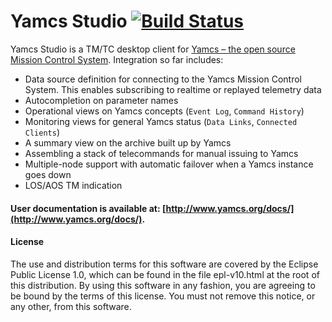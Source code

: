 Yamcs Studio [![Build Status](https://travis-ci.org/yamcs/yamcs-studio.svg?branch=master)](https://travis-ci.org/yamcs/yamcs-studio)
==========================================================

Yamcs Studio is a TM/TC desktop client for [Yamcs – the open source Mission Control System](https://github.com/yamcs/yamcs). Integration so far includes:
* Data source definition for connecting to the Yamcs Mission Control System. This enables subscribing to realtime or replayed telemetry data
* Autocompletion on parameter names
* Operational views on Yamcs concepts (`Event Log`, `Command History`)
* Monitoring views for general Yamcs status (`Data Links`, `Connected Clients`)
* A summary view on the archive built up by Yamcs
* Assembling a stack of telecommands for manual issuing to Yamcs
* Multiple-node support with automatic failover when a Yamcs instance goes down
* LOS/AOS TM indication


#### User documentation is available at: [http://www.yamcs.org/docs/](http://www.yamcs.org/docs/).

#### License
The use and distribution terms for this software are covered by the Eclipse Public License 1.0, which can be found in the file epl-v10.html at the root of this distribution. By using this software in any fashion, you are agreeing to be bound by the terms of this license. You must not remove this notice, or any other, from this software.

